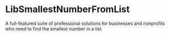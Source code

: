 # LibSmallestNumberFromList
A full-featured suite of professional solutions for businesses and nonprofits who need to find the smallest number in a list.
